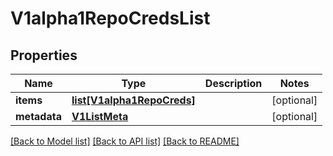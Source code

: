 # V1alpha1RepoCredsList

## Properties
Name | Type | Description | Notes
------------ | ------------- | ------------- | -------------
**items** | [**list[V1alpha1RepoCreds]**](V1alpha1RepoCreds.md) |  | [optional] 
**metadata** | [**V1ListMeta**](V1ListMeta.md) |  | [optional] 

[[Back to Model list]](../README.md#documentation-for-models) [[Back to API list]](../README.md#documentation-for-api-endpoints) [[Back to README]](../README.md)

